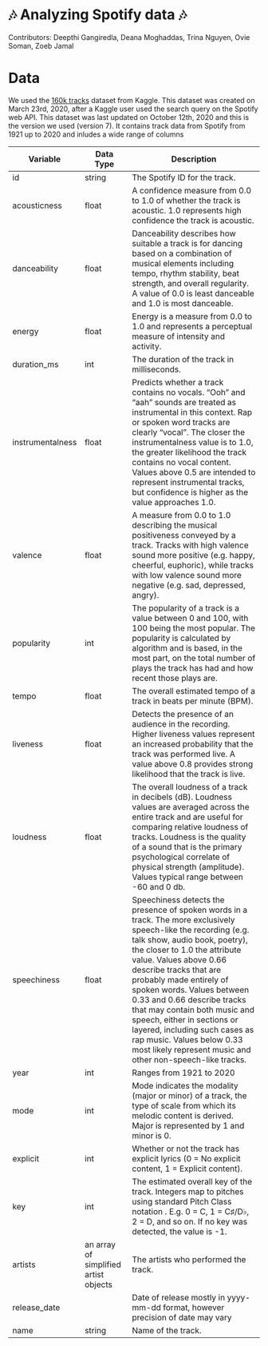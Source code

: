 # :notes: Analyzing Spotify data :notes:

Contributors: Deepthi Gangiredla, Deana Moghaddas, Trina Nguyen, Ovie Soman, Zoeb Jamal

# Data
We used the [160k tracks](https://www.kaggle.com/yamaerenay/spotify-dataset-19212020-160k-tracks) dataset from Kaggle. This dataset was created on March 23rd, 2020, after a Kaggle user used the search query on the Spotify web API. This dataset was last updated on October 12th, 2020 and this is the version we used (version 7). It contains track data from Spotify from 1921 up to 2020 and inludes a wide range of columns

Variable | Data Type | Description
---------|-----------|------------
id | string | The Spotify ID for the track.
acousticness | float | A confidence measure from 0.0 to 1.0 of whether the track is acoustic. 1.0 represents high confidence the track is acoustic.
danceability | float | Danceability describes how suitable a track is for dancing based on a combination of musical elements including tempo, rhythm stability, beat strength, and overall regularity. A value of 0.0 is least danceable and 1.0 is most danceable.
energy | float | Energy is a measure from 0.0 to 1.0 and represents a perceptual measure of intensity and activity.
duration_ms | int | The duration of the track in milliseconds.
instrumentalness | float | Predicts whether a track contains no vocals. “Ooh” and “aah” sounds are treated as instrumental in this context. Rap or spoken word tracks are clearly “vocal”. The closer the instrumentalness value is to 1.0, the greater likelihood the track contains no vocal content. Values above 0.5 are intended to represent instrumental tracks, but confidence is higher as the value approaches 1.0.
valence | float | A measure from 0.0 to 1.0 describing the musical positiveness conveyed by a track. Tracks with high valence sound more positive (e.g. happy, cheerful, euphoric), while tracks with low valence sound more negative (e.g. sad, depressed, angry).
popularity | int | The popularity of a track is a value between 0 and 100, with 100 being the most popular. The popularity is calculated by algorithm and is based, in the most part, on the total number of plays the track has had and how recent those plays are.
tempo | float | The overall estimated tempo of a track in beats per minute (BPM).
liveness | float | Detects the presence of an audience in the recording. Higher liveness values represent an increased probability that the track was performed live. A value above 0.8 provides strong likelihood that the track is live.
loudness | float | The overall loudness of a track in decibels (dB). Loudness values are averaged across the entire track and are useful for comparing relative loudness of tracks. Loudness is the quality of a sound that is the primary psychological correlate of physical strength (amplitude). Values typical range between -60 and 0 db. 
speechiness | float | Speechiness detects the presence of spoken words in a track. The more exclusively speech-like the recording (e.g. talk show, audio book, poetry), the closer to 1.0 the attribute value. Values above 0.66 describe tracks that are probably made entirely of spoken words. Values between 0.33 and 0.66 describe tracks that may contain both music and speech, either in sections or layered, including such cases as rap music. Values below 0.33 most likely represent music and other non-speech-like tracks.
year | int | Ranges from 1921 to 2020
mode | int | Mode indicates the modality (major or minor) of a track, the type of scale from which its melodic content is derived. Major is represented by 1 and minor is 0.
explicit | int | Whether or not the track has explicit lyrics (0 = No explicit content, 1 = Explicit content).
key | int | The estimated overall key of the track. Integers map to pitches using standard Pitch Class notation . E.g. 0 = C, 1 = C♯/D♭, 2 = D, and so on. If no key was detected, the value is -1.
artists | an array of simplified artist objects | The artists who performed the track.
release_date |  | Date of release mostly in yyyy-mm-dd format, however precision of date may vary
name | string | Name of the track.

